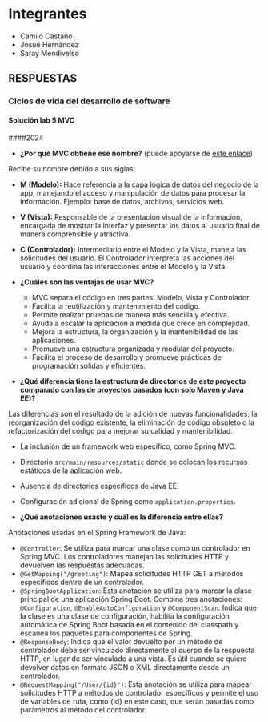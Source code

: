 # Integrantes
* Camilo Castaño
* Josué Hernández
* Saray Mendivelso

## RESPUESTAS
### Ciclos de vida del desarrollo de software
#### Solución lab 5 MVC
####2024

- **¿Por qué MVC obtiene ese nombre?** (puede apoyarse de [este enlace](https://www.javatpoint.com/spring-mvc-tutorial))

Recibe su nombre debido a sus siglas:
  - **M (Modelo):** Hace referencia a la capa lógica de datos del negocio de la app, manejando el acceso y manipulación de datos para procesar la información. Ejemplo: base de datos, archivos, servicios web.
  - **V (Vista):** Responsable de la presentación visual de la información, encargada de mostrar la interfaz y presentar los datos al usuario final de manera comprensible y atractiva.
  - **C (Controlador):** Intermediario entre el Modelo y la Vista, maneja las solicitudes del usuario. El Controlador interpreta las acciones del usuario y coordina las interacciones entre el Modelo y la Vista.

- **¿Cuáles son las ventajas de usar MVC?**
  - MVC separa el código en tres partes: Modelo, Vista y Controlador.
  - Facilita la reutilización y mantenimiento del código.
  - Permite realizar pruebas de manera más sencilla y efectiva.
  - Ayuda a escalar la aplicación a medida que crece en complejidad.
  - Mejora la estructura, la organización y la mantenibilidad de las aplicaciones.
  - Promueve una estructura organizada y modular del proyecto.
  - Facilita el proceso de desarrollo y promueve prácticas de programación sólidas y eficientes.

- **¿Qué diferencia tiene la estructura de directorios de este proyecto comparado con las de proyectos pasados (con solo Maven y Java EE)?**

Las diferencias son el resultado de la adición de nuevas funcionalidades, la reorganización del código existente, la eliminación de código obsoleto o la refactorización del código para mejorar su calidad y mantenibilidad.

  - La inclusión de un framework web específico, como Spring MVC.
  - Directorio `src/main/resources/static` donde se colocan los recursos estáticos de la aplicación web.
  - Ausencia de directorios específicos de Java EE.
  - Configuración adicional de Spring como `application.properties`.

- **¿Qué anotaciones usaste y cuál es la diferencia entre ellas?**

Anotaciones usadas en el Spring Framework de Java:

  - `@Controller`: Se utiliza para marcar una clase como un controlador en Spring MVC. Los controladores manejan las solicitudes HTTP y devuelven las respuestas adecuadas.
  - `@GetMapping("/greeting")`: Mapea solicitudes HTTP GET a métodos específicos dentro de un controlador.
  - `@SpringBootApplication`: Esta anotación se utiliza para marcar la clase principal de una aplicación Spring Boot. Combina tres anotaciones: `@Configuration`, `@EnableAutoConfiguration` y `@ComponentScan`. Indica que la clase es una clase de configuración, habilita la configuración automática de Spring Boot basada en el contenido del classpath y escanea los paquetes para componentes de Spring.
  - `@ResponseBody`: Indica que el valor devuelto por un método de controlador debe ser vinculado directamente al cuerpo de la respuesta HTTP, en lugar de ser vinculado a una vista. Es útil cuando se quiere devolver datos en formato JSON o XML directamente desde un controlador.
  - `@RequestMapping("/User/{id}")`: Esta anotación se utiliza para mapear solicitudes HTTP a métodos de controlador específicos y permite el uso de variables de ruta, como {id} en este caso, que serán pasadas como parámetros al método del controlador.
